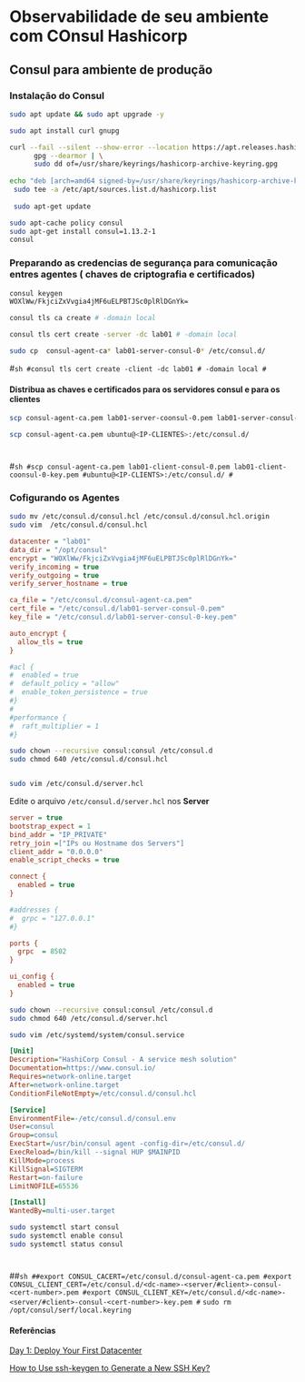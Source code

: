 # Observabilidade de seu ambiente com COnsul Hashicorp
## Consul  para ambiente de produção
### Instalação do Consul

```sh
sudo apt update && sudo apt upgrade -y
```

```sh
sudo apt install curl gnupg

curl --fail --silent --show-error --location https://apt.releases.hashicorp.com/gpg | \
      gpg --dearmor | \
      sudo dd of=/usr/share/keyrings/hashicorp-archive-keyring.gpg
      
echo "deb [arch=amd64 signed-by=/usr/share/keyrings/hashicorp-archive-keyring.gpg] https://apt.releases.hashicorp.com $(lsb_release -cs) main" | \
 sudo tee -a /etc/apt/sources.list.d/hashicorp.list
 
 sudo apt-get update
```
```sh
sudo apt-cache policy consul
sudo apt-get install consul=1.13.2-1
consul
``` 
### Preparando as credencias de segurança para comunicação entres agentes ( chaves de criptografia e certificados)

```sh
consul keygen
WOXlWw/FkjciZxVvgia4jMF6uELPBTJSc0plRlDGnYk=
```

```sh
consul tls ca create # -domain local
```

```sh
consul tls cert create -server -dc lab01 # -domain local
```

```sh
sudo cp  consul-agent-ca* lab01-server-consul-0* /etc/consul.d/
```

#```sh
#consul tls cert create -client -dc lab01 # -domain local
#```
#### Distribua as chaves e certificados para os servidores consul e para os clientes
 
```sh
scp consul-agent-ca.pem lab01-server-coonsul-0.pem lab01-server-consul-0-key.pem ubuntu@<IP-SERVER>:/etc/consul.d/
```
```sh
scp consul-agent-ca.pem ubuntu@<IP-CLIENTES>:/etc/consul.d/
```

#
#```sh
#scp consul-agent-ca.pem lab01-client-consul-0.pem lab01-client-coonsul-0-key.pem #ubuntu@<IP-CLIENTS>:/etc/consul.d/
#```

### Cofigurando os Agentes
 
 ```sh
sudo mv /etc/consul.d/consul.hcl /etc/consul.d/consul.hcl.origin
sudo vim  /etc/consul.d/consul.hcl
```
```ini
datacenter = "lab01"
data_dir = "/opt/consul"
encrypt = "WOXlWw/FkjciZxVvgia4jMF6uELPBTJSc0plRlDGnYk="
verify_incoming = true
verify_outgoing = true
verify_server_hostname = true

ca_file = "/etc/consul.d/consul-agent-ca.pem"
cert_file = "/etc/consul.d/lab01-server-consul-0.pem"
key_file = "/etc/consul.d/lab01-server-consul-0-key.pem"

auto_encrypt {
  allow_tls = true
}

#acl {
#  enabled = true
#  default_policy = "allow"
#  enable_token_persistence = true
#}
#
#performance {
#  raft_multiplier = 1
#}
```

```sh
sudo chown --recursive consul:consul /etc/consul.d
sudo chmod 640 /etc/consul.d/consul.hcl
```



```sh

sudo vim /etc/consul.d/server.hcl 

```
Edite o arquivo `/etc/consul.d/server.hcl` nos **Server**

```ini
server = true
bootstrap_expect = 1
bind_addr = "IP_PRIVATE"
retry_join =["IPs ou Hostname dos Servers"]
client_addr = "0.0.0.0"
enable_script_checks = true

connect {
  enabled = true
}

#addresses {
#  grpc = "127.0.0.1"
#}

ports {
  grpc  = 8502
}

ui_config {
  enabled = true
}
```
```sh
sudo chown --recursive consul:consul /etc/consul.d
sudo chmod 640 /etc/consul.d/server.hcl
``` 

```sh
sudo vim /etc/systemd/system/consul.service

```
```ini
[Unit]
Description="HashiCorp Consul - A service mesh solution"
Documentation=https://www.consul.io/
Requires=network-online.target
After=network-online.target
ConditionFileNotEmpty=/etc/consul.d/consul.hcl

[Service]
EnvironmentFile=-/etc/consul.d/consul.env
User=consul
Group=consul
ExecStart=/usr/bin/consul agent -config-dir=/etc/consul.d/
ExecReload=/bin/kill --signal HUP $MAINPID
KillMode=process
KillSignal=SIGTERM
Restart=on-failure
LimitNOFILE=65536

[Install]
WantedBy=multi-user.target
```
```sh
sudo systemctl start consul
sudo systemctl enable consul
sudo systemctl status consul
```

#

##```sh
##export CONSUL_CACERT=/etc/consul.d/consul-agent-ca.pem
#export CONSUL_CLIENT_CERT=/etc/consul.d/<dc-name>-<server/#client>-consul-<cert-number>.pem
#export CONSUL_CLIENT_KEY=/etc/consul.d/<dc-name>-<server/#client>-consul-<cert-number>-key.pem
#```
`sudo rm /opt/consul/serf/local.keyring`


#### Referências
[Day 1: Deploy Your First Datacenter](https://learn.hashicorp.com/collections/consul/production-deploy)

[How to Use ssh-keygen to Generate a New SSH Key?](https://www.ssh.com/academy/ssh/keygen#what-is-ssh-keygen?)